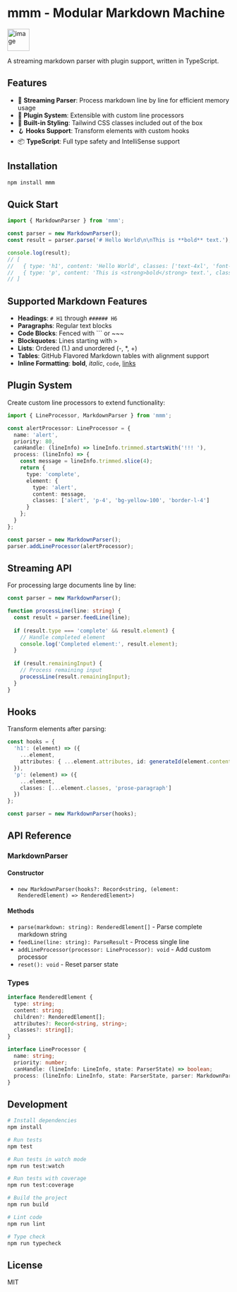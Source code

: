 # mmm - Modular Markdown Machine
<img width="50" height="50" alt="image" src="https://github.com/user-attachments/assets/143c69ce-b408-4067-96e3-d5f18f4fa778" />

A streaming markdown parser with plugin support, written in TypeScript.

## Features

- 🚀 **Streaming Parser**: Process markdown line by line for efficient memory usage
- 🔌 **Plugin System**: Extensible with custom line processors
- 🎨 **Built-in Styling**: Tailwind CSS classes included out of the box
- 🪝 **Hooks Support**: Transform elements with custom hooks
- 📦 **TypeScript**: Full type safety and IntelliSense support

## Installation

```bash
npm install mmm
```

## Quick Start

```typescript
import { MarkdownParser } from 'mmm';

const parser = new MarkdownParser();
const result = parser.parse('# Hello World\n\nThis is **bold** text.');

console.log(result);
// [
//   { type: 'h1', content: 'Hello World', classes: ['text-4xl', 'font-bold', 'mb-6'] },
//   { type: 'p', content: 'This is <strong>bold</strong> text.', classes: ['mb-4'] }
// ]
```

## Supported Markdown Features

- **Headings**: `# H1` through `###### H6`
- **Paragraphs**: Regular text blocks
- **Code Blocks**: Fenced with ``` or ~~~
- **Blockquotes**: Lines starting with `>`
- **Lists**: Ordered (1.) and unordered (-, *, +)
- **Tables**: GitHub Flavored Markdown tables with alignment support
- **Inline Formatting**: **bold**, *italic*, `code`, [links](url)

## Plugin System

Create custom line processors to extend functionality:

```typescript
import { LineProcessor, MarkdownParser } from 'mmm';

const alertProcessor: LineProcessor = {
  name: 'alert',
  priority: 80,
  canHandle: (lineInfo) => lineInfo.trimmed.startsWith('!!! '),
  process: (lineInfo) => {
    const message = lineInfo.trimmed.slice(4);
    return {
      type: 'complete',
      element: {
        type: 'alert',
        content: message,
        classes: ['alert', 'p-4', 'bg-yellow-100', 'border-l-4']
      }
    };
  }
};

const parser = new MarkdownParser();
parser.addLineProcessor(alertProcessor);
```

## Streaming API

For processing large documents line by line:

```typescript
const parser = new MarkdownParser();

function processLine(line: string) {
  const result = parser.feedLine(line);
  
  if (result.type === 'complete' && result.element) {
    // Handle completed element
    console.log('Completed element:', result.element);
  }
  
  if (result.remainingInput) {
    // Process remaining input
    processLine(result.remainingInput);
  }
}
```

## Hooks

Transform elements after parsing:

```typescript
const hooks = {
  'h1': (element) => ({
    ...element,
    attributes: { ...element.attributes, id: generateId(element.content) }
  }),
  'p': (element) => ({
    ...element,
    classes: [...element.classes, 'prose-paragraph']
  })
};

const parser = new MarkdownParser(hooks);
```

## API Reference

### MarkdownParser

#### Constructor
- `new MarkdownParser(hooks?: Record<string, (element: RenderedElement) => RenderedElement>)`

#### Methods
- `parse(markdown: string): RenderedElement[]` - Parse complete markdown string
- `feedLine(line: string): ParseResult` - Process single line
- `addLineProcessor(processor: LineProcessor): void` - Add custom processor
- `reset(): void` - Reset parser state

### Types

```typescript
interface RenderedElement {
  type: string;
  content: string;
  children?: RenderedElement[];
  attributes?: Record<string, string>;
  classes?: string[];
}

interface LineProcessor {
  name: string;
  priority: number;
  canHandle: (lineInfo: LineInfo, state: ParserState) => boolean;
  process: (lineInfo: LineInfo, state: ParserState, parser: MarkdownParser) => ParseResult;
}
```

## Development

```bash
# Install dependencies
npm install

# Run tests
npm test

# Run tests in watch mode
npm run test:watch

# Run tests with coverage
npm run test:coverage

# Build the project
npm run build

# Lint code
npm run lint

# Type check
npm run typecheck
```

## License

MIT
